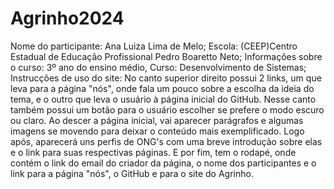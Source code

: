 # Agrinho2024


Nome do participante: Ana Luiza Lima de Melo;
Escola: (CEEP)Centro Estadual de Educação Profissional Pedro Boaretto Neto;
Informações sobre o curso: 3º ano do ensino médio, Curso: Desenvolvimento de Sistemas;
Instrucções de uso do site:
No canto superior direito possui 2 links, um que leva para a página "nós", onde fala um pouco sobre a escolha da ideia do tema, e o outro que leva o usuário à página inicial do GitHub. Nesse canto também possui um botão para o usuário escolher se prefere o modo escuro ou claro.
Ao descer a página inicial, vai aparecer parágrafos e  algumas imagens se movendo para deixar o conteúdo mais exemplificado. Logo após, aparecerá uns perfis de ONG's com uma breve introdução sobre elas e o link para suas respectivas páginas.
E por fim, tem o rodapé, onde contém o link do email do criador da página, o nome dos participantes e o link para a página "nós", o GitHub e para o site do Agrinho.
